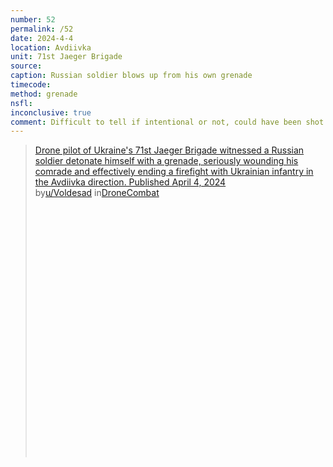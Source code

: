 ```yaml
---
number: 52
permalink: /52
date: 2024-4-4
location: Avdiivka
unit: 71st Jaeger Brigade
source: 
caption: Russian soldier blows up from his own grenade
timecode:
method: grenade
nsfl:
inconclusive: true
comment: Difficult to tell if intentional or not, could have been shot as he prepped to throw.
---
```

<blockquote class="reddit-embed-bq" style="height:500px" data-embed-height="567"><a href="https://www.reddit.com/r/DroneCombat/comments/1bvm7iy/drone_pilot_of_ukraines_71st_jaeger_brigade/">Drone pilot of Ukraine's 71st Jaeger Brigade witnessed a Russian soldier detonate himself with a grenade, seriously wounding his comrade and effectively ending a firefight with Ukrainian infantry in the Avdiivka direction. Published April 4, 2024</a><br> by<a href="https://www.reddit.com/user/Voldesad/">u/Voldesad</a> in<a href="https://www.reddit.com/r/DroneCombat/">DroneCombat</a></blockquote><script async="" src="https://embed.reddit.com/widgets.js" charset="UTF-8"></script>